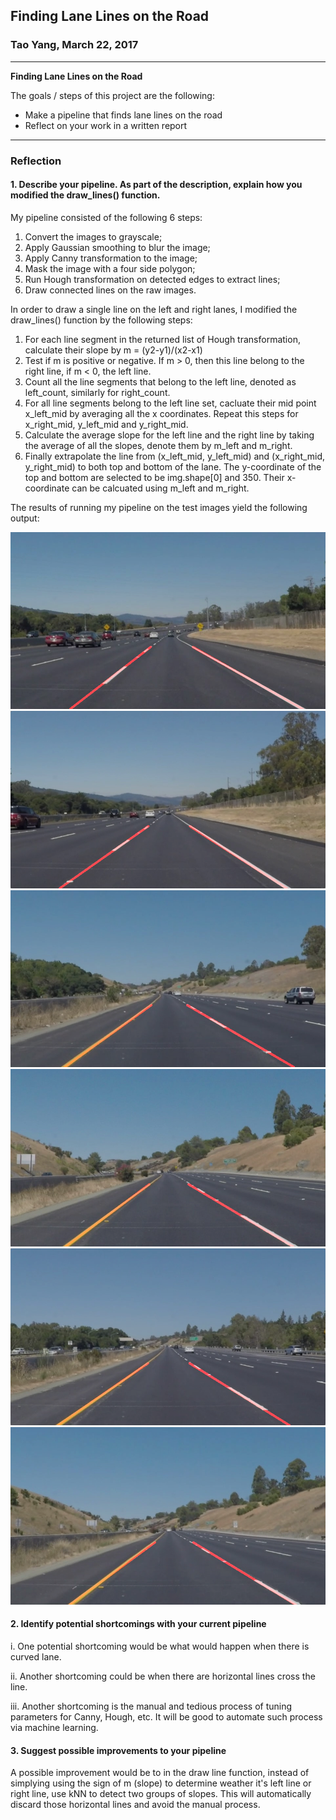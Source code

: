 ## **Finding Lane Lines on the Road** 

### Tao Yang, March 22, 2017


---

**Finding Lane Lines on the Road**

The goals / steps of this project are the following:
* Make a pipeline that finds lane lines on the road
* Reflect on your work in a written report


[//]: # (Image References)

[image1]: ./test_images_out/out_solidWhiteCurve.jpg "solidWhiteCurve"
[image2]: ./test_images_out/out_solidWhiteRight.jpg "solidWhiteRight"
[image3]: ./test_images_out/out_solidYellowCurve.jpg "solidYellowCurve"
[image4]: ./test_images_out/out_solidYellowCurve2.jpg "solidYellowCurve2"
[image5]: ./test_images_out/out_solidYellowLeft.jpg "solidYellowLeft"
[image6]: ./test_images_out/out_whiteCarLaneSwitch.jpg "whiteCarLaneSwitch"


---

### Reflection

#### 1. Describe your pipeline. As part of the description, explain how you modified the draw_lines() function.

My pipeline consisted of the following 6 steps:

1. Convert the images to grayscale;
2. Apply Gaussian smoothing to blur the image;
3. Apply Canny transformation to the image;
4. Mask the image with a four side polygon;
5. Run Hough transformation on detected edges to extract lines;
6. Draw connected lines on the raw images.

In order to draw a single line on the left and right lanes, I modified the draw_lines() function by the following steps:

1. For each line segment in the returned list of Hough transformation, calculate their slope by m = (y2-y1)/(x2-x1)
2. Test if m is positive or negative. If m > 0, then this line belong to the right line, if m < 0, the left line.
3. Count all the line segments that belong to the left line, denoted as left_count, similarly for right_count.
4. For all line segments belong to the left line set, cacluate their mid point x_left_mid by averaging all the x coordinates. Repeat this steps for x_right_mid, y_left_mid and y_right_mid. 
5. Calculate the average slope for the left line and the right line by taking the average of all the slopes, denote them by m_left and m_right.
6. Finally extrapolate the line from (x_left_mid, y_left_mid) and (x_right_mid, y_right_mid) to both top and bottom of the lane. The y-coordinate of the top and bottom are selected to be img.shape[0] and 350. Their x-coordinate can be calcuated using m_left and m_right.

The results of running my pipeline on the test images yield the following output:

![alt text][image1]
![alt text][image2]
![alt text][image3]
![alt text][image4]
![alt text][image5]
![alt text][image6]

#### 2. Identify potential shortcomings with your current pipeline


i. One potential shortcoming would be what would happen when there is curved lane. 

ii. Another shortcoming could be when there are horizontal lines cross the line.

iii. Another shortcoming is the manual and tedious process of tuning parameters for Canny, Hough, etc. It will be good to automate such process via machine learning.


#### 3. Suggest possible improvements to your pipeline

A possible improvement would be to in the draw line function, instead of simplying using the sign of m (slope) to determine weather it's left line or right line, use kNN to detect two groups of slopes. This will automatically discard those horizontal lines and avoid the manual process.

